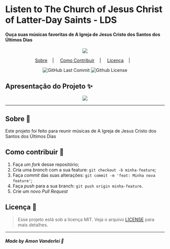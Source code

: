 <h1>Listen to The Church of Jesus Christ of Latter-Day Saints - LDS</h1>
<h4>Ouça suas músicas favoritas de A Igreja de Jesus Cristo dos Santos dos Últimos Dias</h4>

<p align="center">
<image src="public/assets/logo.png"/></br>
</p>

<p align="center">
<a href="#sobre-memo">Sobre</a>&nbsp;&nbsp;&nbsp; | &nbsp;&nbsp;&nbsp;
<a href="#como-contribuir-">Como Contribuir</a>&nbsp;&nbsp;&nbsp; | &nbsp;&nbsp;&nbsp;
<a href="#licença-scroll">Licença</a>&nbsp;&nbsp;&nbsp; | &nbsp;&nbsp;&nbsp;
</p>

<p align="center">
<img alt="GitHub Last Commit" src="https://img.shields.io/github/last-commit/AmonVanderlei/LDS" />
<img alt="Github License" src="https://img.shields.io/github/license/AmonVanderlei/LDS" />
</p>

## Apresentação do Projeto :sparkles:

<p align="center">
<image src="public/assets/example.png" />
</p>

---

## Sobre :memo:

Este projeto foi feito para reunir músicas de A Igreja de Jesus Cristo dos Santos dos Últimos Dias

## Como contribuir 🤔

1. Faça um _fork_ desse repositório;
2. Cria uma _branch_ com a sua feature: `git checkout -b minha-feature`;
3. Faça _commit_ das suas alterações: `git commit -m 'feat: Minha nova feature'`;
4. Faça _push_ para a sua branch: `git push origin minha-feature`.
5. Crie um novo _Pull Request_

## Licença :scroll:

> Esse projeto está sob a licença MIT. Veja o arquivo [LICENSE](LICENSE) para mais detalhes.

---

##### Made by Amon Vanderlei :wave: